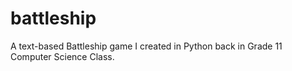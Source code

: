 # battleship
A text-based Battleship game I created in Python back in Grade 11 Computer Science Class.
